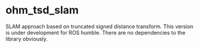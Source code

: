 ohm_tsd_slam
============

SLAM approach based on truncated signed distance transform. This version is under development for ROS humble. There are no dependencies to the library obviously.
